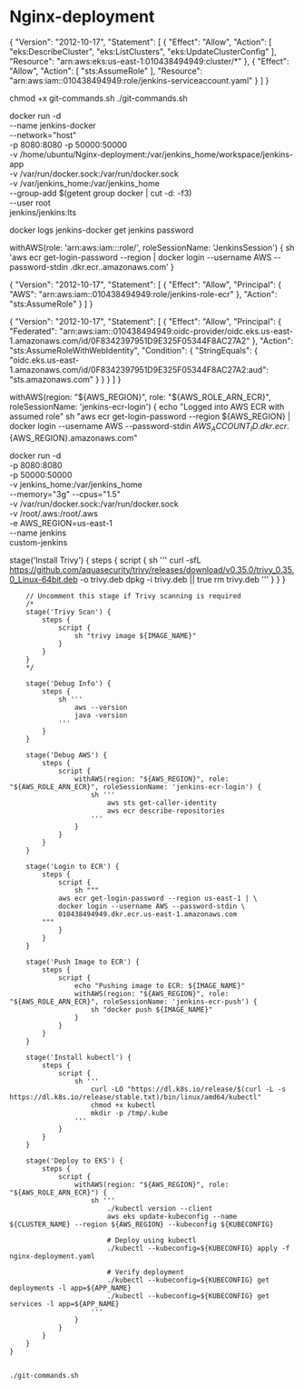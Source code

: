 # Nginx-deployment
{
  "Version": "2012-10-17",
  "Statement": [
    {
      "Effect": "Allow",
      "Action": [
        "eks:DescribeCluster",
        "eks:ListClusters",
        "eks:UpdateClusterConfig"
      ],
      "Resource": "arn:aws:eks:us-east-1:010438494949:cluster/*"
    },
    {
      "Effect": "Allow",
      "Action": [
        "sts:AssumeRole"
      ],
      "Resource": "arn:aws:iam::010438494949:role/jenkins-serviceaccount.yaml"
    }
  ]
}


chmod +x git-commands.sh
./git-commands.sh


docker run -d \
  --name jenkins-docker \
  --network="host" \
  -p 8080:8080 -p 50000:50000 \
  -v /home/ubuntu/Nginx-deployment:/var/jenkins_home/workspace/jenkins-app \
  -v /var/run/docker.sock:/var/run/docker.sock \
  -v /var/jenkins_home:/var/jenkins_home \
  --group-add $(getent group docker | cut -d: -f3) \
  --user root \
  jenkins/jenkins:lts


docker logs jenkins-docker get jenkins password


withAWS(role: 'arn:aws:iam::<account-id>:role/<role-name>', roleSessionName: 'JenkinsSession') {
    sh 'aws ecr get-login-password --region <region> | docker login --username AWS --password-stdin <account-id>.dkr.ecr.<region>.amazonaws.com'
}


{
"Version": "2012-10-17",
"Statement": [
{
"Effect": "Allow",
"Principal": {
"AWS": "arn:aws:iam::010438494949:role/jenkins-role-ecr"
},
"Action": "sts:AssumeRole"
}
]
}

{
    "Version": "2012-10-17",
    "Statement": [
        {
            "Effect": "Allow",
            "Principal": {
                "Federated": "arn:aws:iam::010438494949:oidc-provider/oidc.eks.us-east-1.amazonaws.com/id/0F8342397951D9E325F05344F8AC27A2"
            },
            "Action": "sts:AssumeRoleWithWebIdentity",
            "Condition": {
                "StringEquals": {
                    "oidc.eks.us-east-1.amazonaws.com/id/0F8342397951D9E325F05344F8AC27A2:aud": "sts.amazonaws.com"
                }
            }
        }
    ]
}


withAWS(region: "${AWS_REGION}", role: "${AWS_ROLE_ARN_ECR}", roleSessionName: 'jenkins-ecr-login') {
                        echo "Logged into AWS ECR with assumed role"
                        sh "aws ecr get-login-password --region ${AWS_REGION} | docker login --username AWS --password-stdin ${AWS_ACCOUNT_ID}.dkr.ecr.${AWS_REGION}.amazonaws.com"





docker run -d \
  -p 8080:8080 \
  -p 50000:50000 \
  -v jenkins_home:/var/jenkins_home \
  --memory="3g" --cpus="1.5" \
  -v /var/run/docker.sock:/var/run/docker.sock \
  -v /root/.aws:/root/.aws \
  -e AWS_REGION=us-east-1 \
  --name jenkins \
  custom-jenkins  


stage('Install Trivy') {
            steps {
                script {
                    sh '''
                        curl -sfL https://github.com/aquasecurity/trivy/releases/download/v0.35.0/trivy_0.35.0_Linux-64bit.deb -o trivy.deb
                        dpkg -i trivy.deb || true
                        rm trivy.deb
                    '''
                }
            }
        }

        // Uncomment this stage if Trivy scanning is required
        /*
        stage('Trivy Scan') {
            steps {
                script {
                    sh "trivy image ${IMAGE_NAME}"
                }
            }
        }
        */

        stage('Debug Info') {
            steps {
                sh '''
                    aws --version
                    java -version
                '''
            }
        }

        stage('Debug AWS') {
            steps {
                script {
                    withAWS(region: "${AWS_REGION}", role: "${AWS_ROLE_ARN_ECR}", roleSessionName: 'jenkins-ecr-login') {
                        sh '''
                            aws sts get-caller-identity
                            aws ecr describe-repositories
                        '''
                    }
                }
            }
        }

        stage('Login to ECR') {
            steps {
                script {
                    sh """
                aws ecr get-login-password --region us-east-1 | \
                docker login --username AWS --password-stdin \
                010438494949.dkr.ecr.us-east-1.amazonaws.com
            """
                }
            }
        }

        stage('Push Image to ECR') {
            steps {
                script {
                    echo "Pushing image to ECR: ${IMAGE_NAME}"
                    withAWS(region: "${AWS_REGION}", role: "${AWS_ROLE_ARN_ECR}", roleSessionName: 'jenkins-ecr-push') {
                        sh "docker push ${IMAGE_NAME}"
                    }
                }
            }
        }

        stage('Install kubectl') {
            steps {
                script {
                    sh '''
                        curl -LO "https://dl.k8s.io/release/$(curl -L -s https://dl.k8s.io/release/stable.txt)/bin/linux/amd64/kubectl"
                        chmod +x kubectl
                        mkdir -p /tmp/.kube
                    '''
                }
            }
        }

        stage('Deploy to EKS') {
            steps {
                script {
                    withAWS(region: "${AWS_REGION}", role: "${AWS_ROLE_ARN_ECR}") {
                        sh '''
                            ./kubectl version --client
                            aws eks update-kubeconfig --name ${CLUSTER_NAME} --region ${AWS_REGION} --kubeconfig ${KUBECONFIG}

                            # Deploy using kubectl
                            ./kubectl --kubeconfig=${KUBECONFIG} apply -f nginx-deployment.yaml

                            # Verify deployment
                            ./kubectl --kubeconfig=${KUBECONFIG} get deployments -l app=${APP_NAME}
                            ./kubectl --kubeconfig=${KUBECONFIG} get services -l app=${APP_NAME}
                        '''
                    }
                }
            }
        }
    }                       


    ./git-commands.sh
